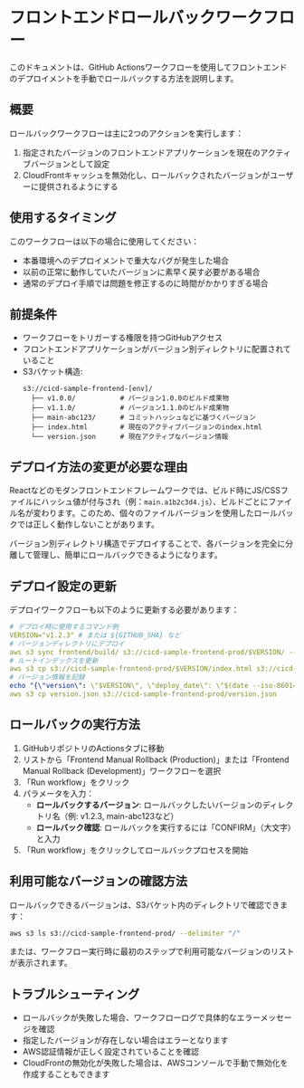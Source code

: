 # フロントエンドロールバックワークフロー

このドキュメントは、GitHub Actionsワークフローを使用してフロントエンドのデプロイメントを手動でロールバックする方法を説明します。

## 概要

ロールバックワークフローは主に2つのアクションを実行します：
1. 指定されたバージョンのフロントエンドアプリケーションを現在のアクティブバージョンとして設定
2. CloudFrontキャッシュを無効化し、ロールバックされたバージョンがユーザーに提供されるようにする

## 使用するタイミング

このワークフローは以下の場合に使用してください：
- 本番環境へのデプロイメントで重大なバグが発生した場合
- 以前の正常に動作していたバージョンに素早く戻す必要がある場合
- 通常のデプロイ手順では問題を修正するのに時間がかかりすぎる場合

## 前提条件

- ワークフローをトリガーする権限を持つGitHubアクセス
- フロントエンドアプリケーションがバージョン別ディレクトリに配置されていること
- S3バケット構造:
  ```
  s3://cicd-sample-frontend-[env]/
    ├── v1.0.0/           # バージョン1.0.0のビルド成果物
    ├── v1.1.0/           # バージョン1.1.0のビルド成果物
    ├── main-abc123/      # コミットハッシュなどに基づくバージョン
    ├── index.html        # 現在のアクティブバージョンのindex.html
    └── version.json      # 現在アクティブなバージョン情報
  ```

## デプロイ方法の変更が必要な理由

Reactなどのモダンフロントエンドフレームワークでは、ビルド時にJS/CSSファイルにハッシュ値が付与され（例：`main.a1b2c3d4.js`）、ビルドごとにファイル名が変わります。このため、個々のファイルバージョンを使用したロールバックでは正しく動作しないことがあります。

バージョン別ディレクトリ構造でデプロイすることで、各バージョンを完全に分離して管理し、簡単にロールバックできるようになります。

## デプロイ設定の更新

デプロイワークフローも以下のように更新する必要があります：

```yaml
# デプロイ時に使用するコマンド例
VERSION="v1.2.3" # または ${GITHUB_SHA} など
# バージョンディレクトリにデプロイ
aws s3 sync frontend/build/ s3://cicd-sample-frontend-prod/$VERSION/ --delete
# ルートインデックスを更新
aws s3 cp s3://cicd-sample-frontend-prod/$VERSION/index.html s3://cicd-sample-frontend-prod/index.html
# バージョン情報を記録
echo "{\"version\": \"$VERSION\", \"deploy_date\": \"$(date --iso-8601=seconds)\"}" > version.json
aws s3 cp version.json s3://cicd-sample-frontend-prod/version.json
```

## ロールバックの実行方法

1. GitHubリポジトリのActionsタブに移動
2. リストから「Frontend Manual Rollback (Production)」または「Frontend Manual Rollback (Development)」ワークフローを選択
3. 「Run workflow」をクリック
4. パラメータを入力：
   - **ロールバックするバージョン**: ロールバックしたいバージョンのディレクトリ名（例: v1.2.3, main-abc123など）
   - **ロールバック確認**: ロールバックを実行するには「CONFIRM」（大文字）と入力
5. 「Run workflow」をクリックしてロールバックプロセスを開始

## 利用可能なバージョンの確認方法

ロールバックできるバージョンは、S3バケット内のディレクトリで確認できます：

```bash
aws s3 ls s3://cicd-sample-frontend-prod/ --delimiter "/"
```

または、ワークフロー実行時に最初のステップで利用可能なバージョンのリストが表示されます。

## トラブルシューティング

- ロールバックが失敗した場合、ワークフローログで具体的なエラーメッセージを確認
- 指定したバージョンが存在しない場合はエラーとなります
- AWS認証情報が正しく設定されていることを確認
- CloudFrontの無効化が失敗した場合は、AWSコンソールで手動で無効化を作成することもできます 